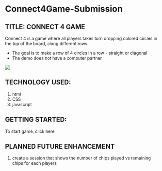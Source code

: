# Connect4Game-Submission
## TITLE: CONNECT 4 GAME

Connect 4 is a game where all players takes turn dropping colored circles 
in the top of the board, along different rows.
- The goal is to make a row of 4 circles in a row - straight or diagonal
- The demo does not have a computer partner



<img src="https://i.imgur.com/pRszyGJ.jpg">




## TECHNOLOGY USED: 
1. html
2. CSS
3. javascript


## GETTING STARTED: 
To start game, click here 



## PLANNED FUTURE ENHANCEMENT 
1. create a session that shows the number of chips played vs remaining chips for each players

